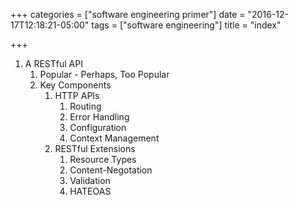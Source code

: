 +++
categories = ["software engineering primer"]
date = "2016-12-17T12:18:21-05:00"
tags = ["software engineering"]
title = "index"

+++

1. A RESTful API
    1. Popular - Perhaps, Too Popular
    1. Key Components
        1. HTTP APIs
            1. Routing
            1. Error Handling
            1. Configuration
            1. Context Management
        1. RESTful Extensions
            1. Resource Types
            1. Content-Negotation
            1. Validation
            1. HATEOAS

